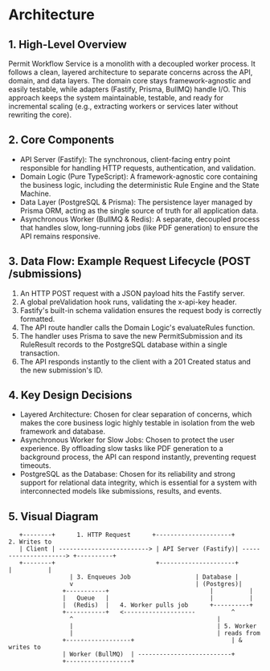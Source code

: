 # Architecture

## 1. High-Level Overview

Permit Workflow Service is a monolith with a decoupled worker process. It follows a clean, layered architecture to separate concerns across the API, domain, and data layers. The domain core stays framework-agnostic and easily testable, while adapters (Fastify, Prisma, BullMQ) handle I/O. This approach keeps the system maintainable, testable, and ready for incremental scaling (e.g., extracting workers or services later without rewriting the core).

## 2. Core Components

- API Server (Fastify): The synchronous, client-facing entry point responsible for handling HTTP requests, authentication, and validation.
- Domain Logic (Pure TypeScript): A framework-agnostic core containing the business logic, including the deterministic Rule Engine and the State Machine.
- Data Layer (PostgreSQL & Prisma): The persistence layer managed by Prisma ORM, acting as the single source of truth for all application data.
- Asynchronous Worker (BullMQ & Redis): A separate, decoupled process that handles slow, long-running jobs (like PDF generation) to ensure the API remains responsive.

## 3. Data Flow: Example Request Lifecycle (POST /submissions)

1. An HTTP POST request with a JSON payload hits the Fastify server.
2. A global preValidation hook runs, validating the x-api-key header.
3. Fastify's built-in schema validation ensures the request body is correctly formatted.
4. The API route handler calls the Domain Logic's evaluateRules function.
5. The handler uses Prisma to save the new PermitSubmission and its RuleResult records to the PostgreSQL database within a single transaction.
6. The API responds instantly to the client with a 201 Created status and the new submission's ID.

## 4. Key Design Decisions

- Layered Architecture: Chosen for clear separation of concerns, which makes the core business logic highly testable in isolation from the web framework and database.
- Asynchronous Worker for Slow Jobs: Chosen to protect the user experience. By offloading slow tasks like PDF generation to a background process, the API can respond instantly, preventing request timeouts.
- PostgreSQL as the Database: Chosen for its reliability and strong support for relational data integrity, which is essential for a system with interconnected models like submissions, results, and events.

## 5. Visual Diagram

```
   +--------+      1. HTTP Request      +---------------------+      2. Writes to
   | Client | -------------------------> | API Server (Fastify)| ---------------------> +----------+
   +--------+                            +---------------------+                      |          |
                 | 3. Enqueues Job                  | Database |
                 v                                  | (Postgres)|
               +-----------+                            |          |
               |   Queue   |                            |          |
               |  (Redis)  |   4. Worker pulls job      +----------+
               +-----------+   <--------------------          ^
                 ^                                        |
                 |                                        | 5. Worker
                 |                                        | reads from
               +------------------+                           | & writes to
               | Worker (BullMQ)  | --------------------------+
               +------------------+
```
